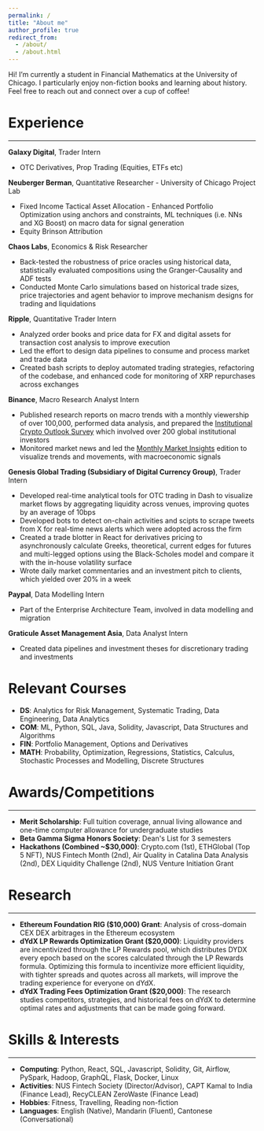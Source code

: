 ```yaml
---
permalink: /
title: "About me"
author_profile: true
redirect_from: 
  - /about/
  - /about.html
---
```


Hi! I’m currently a student in Financial Mathematics at the University of Chicago. 
I particularly enjoy non-fiction books and learning about history. Feel free to reach out and connect over a cup of coffee!


Experience
======
--------
**Galaxy Digital**, Trader Intern 
* OTC Derivatives, Prop Trading (Equities, ETFs etc)

**Neuberger Berman**, Quantitative Researcher - University of Chicago Project Lab 
* Fixed Income Tactical Asset Allocation - Enhanced Portfolio Optimization using anchors and constraints, ML techniques (i.e. NNs and XG Boost) on macro data for signal generation
* Equity Brinson Attribution 

**Chaos Labs**, Economics & Risk Researcher 
* Back-tested the robustness of price oracles using historical data, statistically evaluated compositions using the Granger-Causality and ADF tests
* Conducted Monte Carlo simulations based on historical trade sizes, price trajectories and agent behavior to improve mechanism designs for trading and liquidations

**Ripple**, Quantitative Trader Intern 
* Analyzed order books and price data for FX and digital assets for transaction cost analysis to improve execution
* Led the effort to design data pipelines to consume and process market and trade data
* Created bash scripts to deploy automated trading strategies, refactoring of the codebase, and enhanced code for monitoring of XRP repurchases across exchanges

**Binance**, Macro Research Analyst Intern
*	Published research reports on macro trends with a monthly viewership of over 100,000, performed data analysis, and prepared the [Institutional Crypto Outlook Survey](https://www.binance.com/en/research/analysis/institutional-crypto-outlook-survey-2023
) which involved over 200 global institutional investors 
*	Monitored market news and led the [Monthly Market Insights](https://www.binance.com/en/research/analysis/monthly-market-insights-2023-05) edition to visualize trends and movements, with macroeconomic signals


**Genesis Global Trading (Subsidiary of Digital Currency Group)**, Trader Intern 
* Developed real-time analytical tools for OTC trading in Dash to visualize market flows by aggregating liquidity across venues, improving quotes by an average of 10bps
* Developed bots to detect on-chain activities and scipts to scrape tweets from X for real-time news alerts which were adopted across the firm
* Created a trade blotter in React for derivatives pricing to asynchronously calculate Greeks, theoretical, current edges for futures and multi-legged options using the Black-Scholes model and compare it with the in-house volatility surface
* Wrote daily market commentaries and an investment pitch to clients, which yielded over 20% in a week


**Paypal**, Data Modelling Intern 
* Part of the Enterprise Architecture Team, involved in data modelling and migration


**Graticule Asset Management Asia**, Data Analyst Intern 
* Created data pipelines and investment theses for discretionary trading and investments


<!-- Military/National Service
======
--------

* **Singapore Armed Force**: Basic Military Training for 3 months <br> 
* **Singapore Police Force (Training)**: Graduated as a commissioned Inspector of Police; Member of the Guard of Honor Contingent for National Day Parade 2017
* **Singapore Police Force**: Posted to Airport Police Division as Assistant Manpower Officer. Received the Commander's Commendation Award for outstanding contributions during the 2018 Trump-Kim Summit -->




Relevant Courses
======
* **DS**: Analytics for Risk Management, Systematic Trading, Data Engineering, Data Analytics 
* **COM**: ML, Python, SQL, Java, Solidity, Javascript, Data Structures  and Algorithms 
* **FIN**: Portfolio Management, Options and Derivatives
* **MATH**: Probability, Optimization, Regressions, Statistics, Calculus, Stochastic Processes and Modelling, Discrete Structures


Awards/Competitions
======
--------
* **Merit Scholarship**: Full tuition coverage, annual living allowance and one-time computer allowance for undergraduate studies 
* **Beta Gamma Sigma Honors Society**: Dean's List for 3 semesters
* **Hackathons (Combined ~$30,000)**: Crypto.com (1st), ETHGlobal (Top 5 NFT), NUS Fintech Month (2nd), Air Quality in Catalina Data Analysis (2nd), DEX Liquidity Challenge (2nd), NUS Venture Initiation Grant


Research
======
--------
* **Ethereum Foundation RIG ($10,000) Grant**: Analysis of cross-domain CEX DEX arbitrages in the Ethereum ecosystem
* **dYdX LP Rewards Optimization Grant ($20,000)**: Liquidity providers are incentivized through the LP Rewards pool, which distributes DYDX every epoch based on the scores calculated through the LP Rewards formula. Optimizing this formula to incentivize more efficient liquidity, with tighter spreads and quotes across all markets, will improve the trading experience for everyone on dYdX. 
* **dYdX Trading Fees Optimization Grant ($20,000)**: The research studies competitors, strategies, and historical fees on dYdX to determine optimal rates and adjustments that can be made going forward.



Skills & Interests
======
--------
* **Computing**: Python, React, SQL, Javascript, Solidity, Git, Airflow, PySpark, Hadoop, GraphQL, Flask, Docker, Linux
* **Activities**: NUS Fintech Society (Director/Advisor), CAPT Kamal to India (Finance Lead), RecyCLEAN ZeroWaste (Finance Lead)
* **Hobbies**: Fitness, Travelling, Reading non-fiction
* **Languages**: English (Native), Mandarin (Fluent), Cantonese (Conversational)
